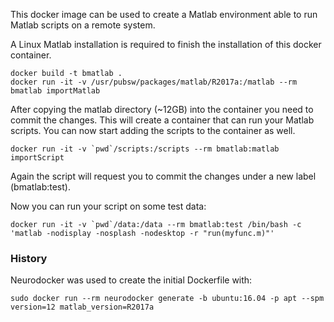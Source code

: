 This docker image can be used to create a Matlab environment able to run Matlab scripts on a remote system.

A Linux Matlab installation is required to finish the installation of this docker container.
```
docker build -t bmatlab .
docker run -it -v /usr/pubsw/packages/matlab/R2017a:/matlab --rm bmatlab importMatlab
```
After copying the matlab directory (~12GB) into the container you need to commit the changes. This will create a container that can run your Matlab scripts. You can now start adding the scripts to the container as well.

```
docker run -it -v `pwd`/scripts:/scripts --rm bmatlab:matlab importScript
```
Again the script will request you to commit the changes under a new label (bmatlab:test).

Now you can run your script on some test data:
```
docker run -it -v `pwd`/data:/data --rm bmatlab:test /bin/bash -c 'matlab -nodisplay -nosplash -nodesktop -r "run(myfunc.m)"'
```

### History

Neurodocker was used to create the initial Dockerfile with:

```
sudo docker run --rm neurodocker generate -b ubuntu:16.04 -p apt --spm version=12 matlab_version=R2017a
```

